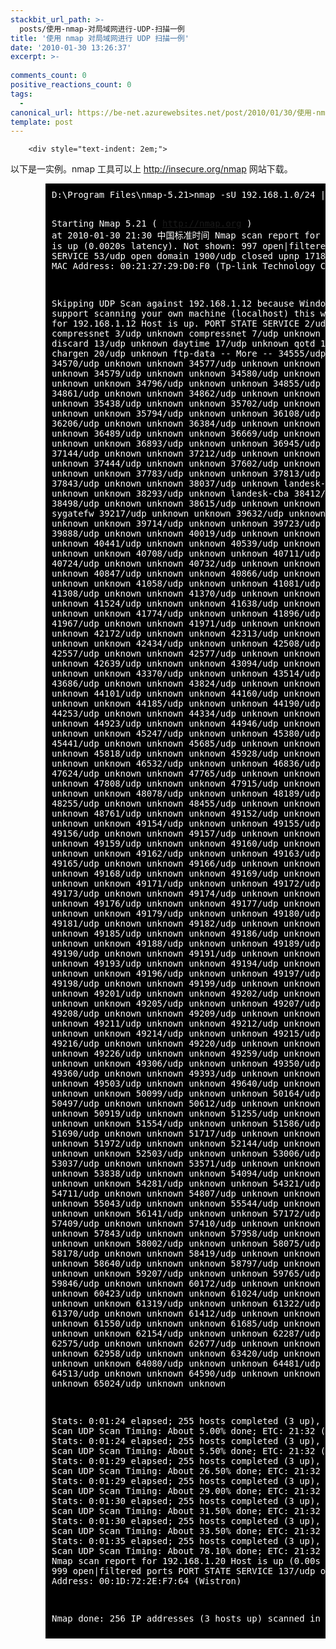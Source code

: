 ```yaml
---
stackbit_url_path: >-
  posts/使用-nmap-对局域网进行-UDP-扫描一例
title: '使用 nmap 对局域网进行 UDP 扫描一例'
date: '2010-01-30 13:26:37'
excerpt: >-
  
comments_count: 0
positive_reactions_count: 0
tags: 
  - 
canonical_url: https://be-net.azurewebsites.net/post/2010/01/30/使用-nmap-对局域网进行-UDP-扫描一例
template: post
---
```


        <div style="text-indent: 2em;">
<p>以下是一实例。nmap 工具可以上 <a href="http://insecure.org/nmap" title="nmap 下载" target="_blank">http://insecure.org/nmap</a> 网站下载。</p>
<pre style="text-indent: 0; margin-left: 4em; padding: 10px; background-color: black; color: white;">D:\Program Files\nmap-5.21&gt;nmap -sU 192.168.1.0/24 | more

Starting Nmap 5.21 ( http://nmap.org ) at 2010-01-30 21:30 中国标准时间
Nmap scan report for 192.168.1.1
Host is up (0.0020s latency).
Not shown: 997 open|filtered ports
PORT      STATE  SERVICE
53/udp    open   domain
1900/udp  closed upnp
17185/udp closed wdbrpc
MAC Address: 00:21:27:29:D0:F0 (Tp-link Technology Co.)

Skipping UDP Scan against 192.168.1.12 because Windows does not support scanning
 your own machine (localhost) this way.
Nmap scan report for 192.168.1.12
Host is up.
PORT      STATE   SERVICE
2/udp     unknown compressnet
3/udp     unknown compressnet
7/udp     unknown echo
9/udp     unknown discard
13/udp    unknown daytime
17/udp    unknown qotd
19/udp    unknown chargen
20/udp    unknown ftp-data
-- More  --
34555/udp unknown unknown
34570/udp unknown unknown
34577/udp unknown unknown
34578/udp unknown unknown
34579/udp unknown unknown
34580/udp unknown unknown
34758/udp unknown unknown
34796/udp unknown unknown
34855/udp unknown unknown
34861/udp unknown unknown
34862/udp unknown unknown
34892/udp unknown unknown
35438/udp unknown unknown
35702/udp unknown unknown
35777/udp unknown unknown
35794/udp unknown unknown
36108/udp unknown unknown
36206/udp unknown unknown
36384/udp unknown unknown
36458/udp unknown unknown
36489/udp unknown unknown
36669/udp unknown unknown
36778/udp unknown unknown
36893/udp unknown unknown
36945/udp unknown unknown
37144/udp unknown unknown
37212/udp unknown unknown
37393/udp unknown unknown
37444/udp unknown unknown
37602/udp unknown unknown
37761/udp unknown unknown
37783/udp unknown unknown
37813/udp unknown unknown
37843/udp unknown unknown
38037/udp unknown landesk-cba
38063/udp unknown unknown
38293/udp unknown landesk-cba
38412/udp unknown unknown
38498/udp unknown unknown
38615/udp unknown unknown
39213/udp unknown sygatefw
39217/udp unknown unknown
39632/udp unknown unknown
39683/udp unknown unknown
39714/udp unknown unknown
39723/udp unknown unknown
39888/udp unknown unknown
40019/udp unknown unknown
40116/udp unknown unknown
40441/udp unknown unknown
40539/udp unknown unknown
40622/udp unknown unknown
40708/udp unknown unknown
40711/udp unknown unknown
40724/udp unknown unknown
40732/udp unknown unknown
40805/udp unknown unknown
40847/udp unknown unknown
40866/udp unknown unknown
40915/udp unknown unknown
41058/udp unknown unknown
41081/udp unknown unknown
41308/udp unknown unknown
41370/udp unknown unknown
41446/udp unknown unknown
41524/udp unknown unknown
41638/udp unknown unknown
41702/udp unknown unknown
41774/udp unknown unknown
41896/udp unknown unknown
41967/udp unknown unknown
41971/udp unknown unknown
42056/udp unknown unknown
42172/udp unknown unknown
42313/udp unknown unknown
42431/udp unknown unknown
42434/udp unknown unknown
42508/udp unknown unknown
42557/udp unknown unknown
42577/udp unknown unknown
42627/udp unknown unknown
42639/udp unknown unknown
43094/udp unknown unknown
43195/udp unknown unknown
43370/udp unknown unknown
43514/udp unknown unknown
43686/udp unknown unknown
43824/udp unknown unknown
43967/udp unknown unknown
44101/udp unknown unknown
44160/udp unknown unknown
44179/udp unknown unknown
44185/udp unknown unknown
44190/udp unknown unknown
44253/udp unknown unknown
44334/udp unknown unknown
44508/udp unknown unknown
44923/udp unknown unknown
44946/udp unknown unknown
44968/udp unknown unknown
45247/udp unknown unknown
45380/udp unknown unknown
45441/udp unknown unknown
45685/udp unknown unknown
45722/udp unknown unknown
45818/udp unknown unknown
45928/udp unknown unknown
46093/udp unknown unknown
46532/udp unknown unknown
46836/udp unknown unknown
47624/udp unknown unknown
47765/udp unknown unknown
47772/udp unknown unknown
47808/udp unknown unknown
47915/udp unknown unknown
47981/udp unknown unknown
48078/udp unknown unknown
48189/udp unknown unknown
48255/udp unknown unknown
48455/udp unknown unknown
48489/udp unknown unknown
48761/udp unknown unknown
49152/udp unknown unknown
49153/udp unknown unknown
49154/udp unknown unknown
49155/udp unknown unknown
49156/udp unknown unknown
49157/udp unknown unknown
49158/udp unknown unknown
49159/udp unknown unknown
49160/udp unknown unknown
49161/udp unknown unknown
49162/udp unknown unknown
49163/udp unknown unknown
49165/udp unknown unknown
49166/udp unknown unknown
49167/udp unknown unknown
49168/udp unknown unknown
49169/udp unknown unknown
49170/udp unknown unknown
49171/udp unknown unknown
49172/udp unknown unknown
49173/udp unknown unknown
49174/udp unknown unknown
49175/udp unknown unknown
49176/udp unknown unknown
49177/udp unknown unknown
49178/udp unknown unknown
49179/udp unknown unknown
49180/udp unknown unknown
49181/udp unknown unknown
49182/udp unknown unknown
49184/udp unknown unknown
49185/udp unknown unknown
49186/udp unknown unknown
49187/udp unknown unknown
49188/udp unknown unknown
49189/udp unknown unknown
49190/udp unknown unknown
49191/udp unknown unknown
49192/udp unknown unknown
49193/udp unknown unknown
49194/udp unknown unknown
49195/udp unknown unknown
49196/udp unknown unknown
49197/udp unknown unknown
49198/udp unknown unknown
49199/udp unknown unknown
49200/udp unknown unknown
49201/udp unknown unknown
49202/udp unknown unknown
49204/udp unknown unknown
49205/udp unknown unknown
49207/udp unknown unknown
49208/udp unknown unknown
49209/udp unknown unknown
49210/udp unknown unknown
49211/udp unknown unknown
49212/udp unknown unknown
49213/udp unknown unknown
49214/udp unknown unknown
49215/udp unknown unknown
49216/udp unknown unknown
49220/udp unknown unknown
49222/udp unknown unknown
49226/udp unknown unknown
49259/udp unknown unknown
49262/udp unknown unknown
49306/udp unknown unknown
49350/udp unknown unknown
49360/udp unknown unknown
49393/udp unknown unknown
49396/udp unknown unknown
49503/udp unknown unknown
49640/udp unknown unknown
49968/udp unknown unknown
50099/udp unknown unknown
50164/udp unknown unknown
50497/udp unknown unknown
50612/udp unknown unknown
50708/udp unknown unknown
50919/udp unknown unknown
51255/udp unknown unknown
51456/udp unknown unknown
51554/udp unknown unknown
51586/udp unknown unknown
51690/udp unknown unknown
51717/udp unknown unknown
51905/udp unknown unknown
51972/udp unknown unknown
52144/udp unknown unknown
52225/udp unknown unknown
52503/udp unknown unknown
53006/udp unknown unknown
53037/udp unknown unknown
53571/udp unknown unknown
53589/udp unknown unknown
53838/udp unknown unknown
54094/udp unknown unknown
54114/udp unknown unknown
54281/udp unknown unknown
54321/udp unknown bo2k
54711/udp unknown unknown
54807/udp unknown unknown
54925/udp unknown unknown
55043/udp unknown unknown
55544/udp unknown unknown
55587/udp unknown unknown
56141/udp unknown unknown
57172/udp unknown unknown
57409/udp unknown unknown
57410/udp unknown unknown
57813/udp unknown unknown
57843/udp unknown unknown
57958/udp unknown unknown
57977/udp unknown unknown
58002/udp unknown unknown
58075/udp unknown unknown
58178/udp unknown unknown
58419/udp unknown unknown
58631/udp unknown unknown
58640/udp unknown unknown
58797/udp unknown unknown
59193/udp unknown unknown
59207/udp unknown unknown
59765/udp unknown unknown
59846/udp unknown unknown
60172/udp unknown unknown
60381/udp unknown unknown
60423/udp unknown unknown
61024/udp unknown unknown
61142/udp unknown unknown
61319/udp unknown unknown
61322/udp unknown unknown
61370/udp unknown unknown
61412/udp unknown unknown
61481/udp unknown unknown
61550/udp unknown unknown
61685/udp unknown unknown
61961/udp unknown unknown
62154/udp unknown unknown
62287/udp unknown unknown
62575/udp unknown unknown
62677/udp unknown unknown
62699/udp unknown unknown
62958/udp unknown unknown
63420/udp unknown unknown
63555/udp unknown unknown
64080/udp unknown unknown
64481/udp unknown unknown
64513/udp unknown unknown
64590/udp unknown unknown
64727/udp unknown unknown
65024/udp unknown unknown

Stats: 0:01:24 elapsed; 255 hosts completed (3 up), 1 undergoing UDP Scan
UDP Scan Timing: About 5.00% done; ETC: 21:32 (0:00:38 remaining)
Stats: 0:01:24 elapsed; 255 hosts completed (3 up), 1 undergoing UDP Scan
UDP Scan Timing: About 5.50% done; ETC: 21:32 (0:00:34 remaining)
Stats: 0:01:29 elapsed; 255 hosts completed (3 up), 1 undergoing UDP Scan
UDP Scan Timing: About 26.50% done; ETC: 21:32 (0:00:19 remaining)
Stats: 0:01:29 elapsed; 255 hosts completed (3 up), 1 undergoing UDP Scan
UDP Scan Timing: About 29.00% done; ETC: 21:32 (0:00:20 remaining)
Stats: 0:01:30 elapsed; 255 hosts completed (3 up), 1 undergoing UDP Scan
UDP Scan Timing: About 31.50% done; ETC: 21:32 (0:00:17 remaining)
Stats: 0:01:30 elapsed; 255 hosts completed (3 up), 1 undergoing UDP Scan
UDP Scan Timing: About 33.50% done; ETC: 21:32 (0:00:18 remaining)
Stats: 0:01:35 elapsed; 255 hosts completed (3 up), 1 undergoing UDP Scan
UDP Scan Timing: About 78.10% done; ETC: 21:32 (0:00:04 remaining)
Nmap scan report for 192.168.1.20
Host is up (0.00s latency).
Not shown: 999 open|filtered ports
PORT    STATE SERVICE
137/udp open  netbios-ns
MAC Address: 00:1D:72:2E:F7:64 (Wistron)

Nmap done: 256 IP addresses (3 hosts up) scanned in 96.05 seconds
</pre>
</div>
      